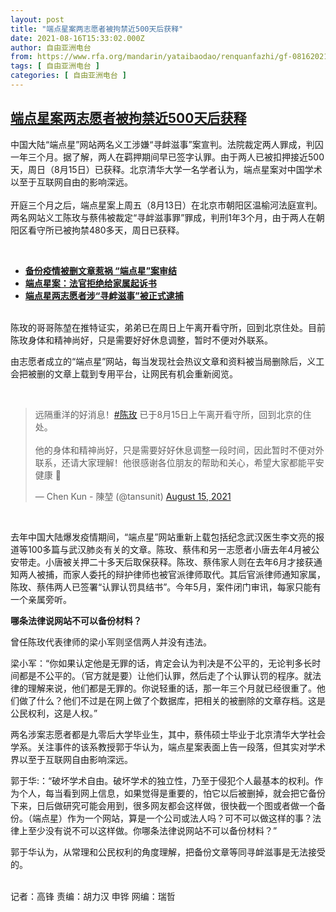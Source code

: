 ```yaml
---
layout: post
title: "端点星案两志愿者被拘禁近500天后获释"
date: 2021-08-16T15:33:02.000Z
author: 自由亚洲电台
from: https://www.rfa.org/mandarin/yataibaodao/renquanfazhi/gf-08162021080955.html
tags: [ 自由亚洲电台 ]
categories: [ 自由亚洲电台 ]
---
```

<!--1629127982000-->
[端点星案两志愿者被拘禁近500天后获释](https://www.rfa.org/mandarin/yataibaodao/renquanfazhi/gf-08162021080955.html)
------

<div>
<p>中国大陆“端点星”网站两名义工涉嫌“寻衅滋事”案宣判。法院裁定两人罪成，判囚一年三个月。据了解，两人在羁押期间早已签字认罪。由于两人已被扣押接近500天，周日（8月15日）已获释。北京清华大学一名学者认为，端点星案对中国学术以至于互联网自由的影响深远。<br/><br/>开庭三个月之后，端点星案上周五（8月13日）在北京市朝阳区温榆河法庭宣判。两名网站义工陈玫与蔡伟被裁定“寻衅滋事罪”罪成，判刑1年3个月，由于两人在朝阳区看守所已被拘禁480多天，周日已获释。</p><p><br/></p><ul><li><strong><a class="state-published" href="https://www.rfa.org/mandarin/Xinwen/wul0511b-05112021032505.html">备份疫情被删文章惹祸 “端点星”案审结</a> <span class="discreet"> <span> <span class="searchresultdate"> </span></span></span></strong></li><li><strong><a href="https://www.rfa.org/mandarin/Xinwen/2-11102020095436.html">端点星案：法官拒绝给家属起诉书</a></strong></li><li><strong><a href="https://www.rfa.org/mandarin/yataibaodao/renquanfazhi/gf1-06152020084932.html">端点星两志愿者涉“寻衅滋事”被正式逮捕</a></strong></li></ul><p><br/>陈玫的哥哥陈堃在推特证实，弟弟已在周日上午离开看守所，回到北京住处。目前陈玫身体和精神尚好，只是需要好好休息调整，暂时不便对外联系。</p><p>由志愿者成立的“端点星”网站，每当发现社会热议文章和资料被当局删除后，义工会把被删的文章上载到专用平台，让网民有机会重新阅览。</p><p><br/></p><blockquote class="twitter-tweet"><p dir="ltr" lang="zh">远隔重洋的好消息！<a href="https://twitter.com/hashtag/%E9%99%88%E7%8E%AB?src=hash&amp;ref_src=twsrc%5Etfw">#陈玫</a> 已于8月15日上午离开看守所，回到北京的住处。<br/><br/>他的身体和精神尚好，只是需要好好休息调整一段时间，因此暂时不便对外联系，还请大家理解！他很感谢各位朋友的帮助和关心，希望大家都能平安健康 🙏</p>— Chen Kun - 陳堃 (@tansunit) <a href="https://twitter.com/tansunit/status/1426804663366606848?ref_src=twsrc%5Etfw">August 15, 2021</a></blockquote><p></p><p><br/></p><p>去年中国大陆爆发疫情期间，“端点星”网站重新上载包括纪念武汉医生李文亮的报道等100多篇与武汉肺炎有关的文章。陈玫、蔡伟和另一志愿者小唐去年4月被公安带走。小唐被关押二十多天后取保获释。陈玫、蔡伟家人则在去年6月才接获通知两人被捕，而家人委托的辩护律师也被官派律师取代。其后官派律师通知家属，陈玫、蔡伟两人已签署“认罪认罚具结书”。今年5月，案件闭门审讯，每家只能有一个亲属旁听。</p><p><strong>哪条法律说网站不可以备份材料？</strong></p><p>曾任陈玫代表律师的梁小军则坚信两人并没有违法。</p><p>梁小军：“你如果认定他是无罪的话，肯定会认为判决是不公平的，无论判多长时间都是不公平的。（官方就是要）让他们认罪，然后走了个认罪认罚的程序。就法律的理解来说，他们都是无罪的。你说轻重的话，那一年三个月就已经很重了。他们做了什么？他们不过是在网上做了个数据库，把相关的被删除的文章存档。这是公民权利，这是人权。”</p><p>两名涉案志愿者都是九零后大学毕业生，其中，蔡伟硕士毕业于北京清华大学社会学系。关注事件的该系教授郭于华认为，端点星案表面上告一段落，但其实对学术界以至于互联网自由影响深远。</p><p>郭于华:：“破坏学术自由。破坏学术的独立性，乃至于侵犯个人最基本的权利。作为个人，每当看到网上信息，如果觉得是重要的，怕它以后被删掉，就会把它备份下来，日后做研究可能会用到，很多网友都会这样做，很快截一个图或者做一个备份。（端点星）作为一个网站，算是一个公司或法人吗？可不可以做这样的事？法律上至少没有说不可以这样做。你哪条法律说网站不可以备份材料？”</p><p>郭于华认为，从常理和公民权利的角度理解，把备份文章等同寻衅滋事是无法接受的。</p><p><br/>记者：高锋 责编：胡力汉 申铧 网编：瑞哲</p>
</div>
